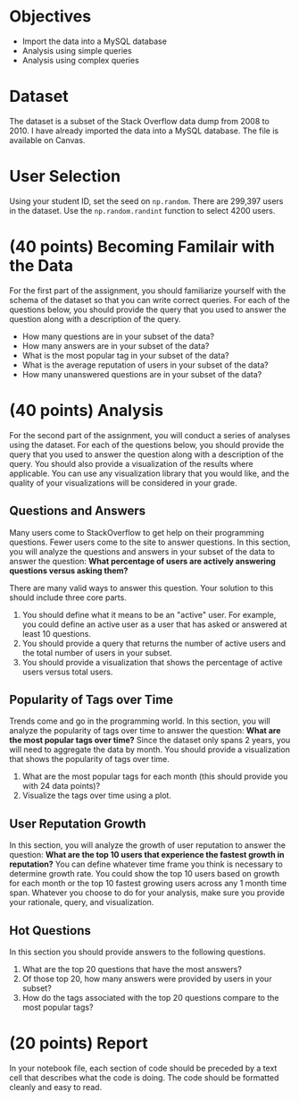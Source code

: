 # Objectives

- Import the data into a MySQL database
- Analysis using simple queries
- Analysis using complex queries

# Dataset

The dataset is a subset of the Stack Overflow data dump from 2008 to 2010. I have already imported the data into a MySQL database. The file is available on Canvas.

# User Selection

Using your student ID, set the seed on `np.random`. There are 299,397 users in the dataset. Use the `np.random.randint` function to select 4200 users.

# (40 points) Becoming Familair with the Data

For the first part of the assignment, you should familiarize yourself with the schema of the dataset so that you can write correct queries. For each of the questions below, you should provide the query that you used to answer the question along with a description of the query.

- How many questions are in your subset of the data?
- How many answers are in your subset of the data?
- What is the most popular tag in your subset of the data?
- What is the average reputation of users in your subset of the data?
- How many unanswered questions are in your subset of the data?

# (40 points) Analysis

For the second part of the assignment, you will conduct a series of analyses using the dataset. For each of the questions below, you should provide the query that you used to answer the question along with a description of the query. You should also provide a visualization of the results where applicable. You can use any visualization library that you would like, and the quality of your visualizations will be considered in your grade.

## Questions and Answers

Many users come to StackOverflow to get help on their programming questions. Fewer users come to the site to answer questions. In this section, you will analyze the questions and answers in your subset of the data to answer the question: **What percentage of users are actively answering questions versus asking them?**

There are many valid ways to answer this question. Your solution to this should include three core parts.

1. You should define what it means to be an "active" user. For example, you could define an active user as a user that has asked or answered at least 10 questions.
2. You should provide a query that returns the number of active users and the total number of users in your subset.
3. You should provide a visualization that shows the percentage of active users versus total users.

## Popularity of Tags over Time

Trends come and go in the programming world. In this section, you will analyze the popularity of tags over time to answer the question: **What are the most popular tags over time?** Since the dataset only spans 2 years, you will need to aggregate the data by month. You should provide a visualization that shows the popularity of tags over time.

1. What are the most popular tags for each month (this should provide you with 24 data points)?
2. Visualize the tags over time using a plot.

## User Reputation Growth

In this section, you will analyze the growth of user reputation to answer the question: **What are the top 10 users that experience the fastest growth in reputation?** You can define whatever time frame you think is necessary to determine growth rate. You could show the top 10 users based on growth for each month or the top 10 fastest growing users across any 1 month time span. Whatever you choose to do for your analysis, make sure you provide your rationale, query, and visualization.

## Hot Questions

In this section you should provide answers to the following questions.

1. What are the top 20 questions that have the most answers?
2. Of those top 20, how many answers were provided by users in your subset?
3. How do the tags associated with the top 20 questions compare to the most popular tags?

# (20 points) Report

In your notebook file, each section of code should be preceded by a text cell that describes what the code is doing. The code should be formatted cleanly and easy to read.

